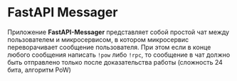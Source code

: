# FastAPI Messager

Приложение **FastAPI-Messager** представляет собой простой чат между пользователем и микросервисом, в котором микросервис переворачивает сообщение пользователя. При этом если в конце любого сообщения написать `!pow` либо `!rpc`, то сообщение в чат должно быть отправлено только после доказательства работы (сложность 24 бита, алгоритм PoW)
